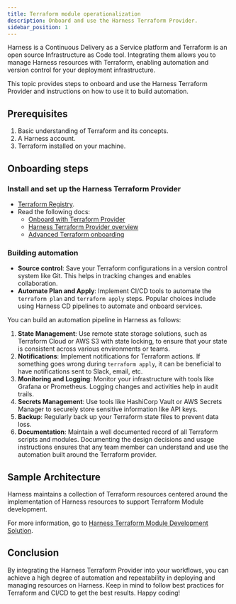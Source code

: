 ```yaml
---
title: Terraform module operationalization
description: Onboard and use the Harness Terraform Provider.
sidebar_position: 1
---
```


Harness is a Continuous Delivery as a Service platform and Terraform is an open source Infrastructure as Code tool. Integrating them allows you to manage Harness resources with Terraform, enabling automation and version control for your deployment infrastructure.

This topic provides steps to onboard and use the Harness Terraform Provider and instructions on how to use it to build automation.

## Prerequisites

1. Basic understanding of Terraform and its concepts.
2. A Harness account.
3. Terraform installed on your machine.


## Onboarding steps

### Install and set up the Harness Terraform Provider

- [Terraform Registry](https://registry.terraform.io/providers/harness/harness). 
- Read the following docs: 
  - [Onboard with Terraform Provider](https://developer.harness.io/tutorials/platform/onboard-terraform-provider/)
  - [Harness Terraform Provider overview](https://developer.harness.io/docs/platform/automation/terraform/harness-terraform-provider-overview/)
  - [Advanced Terraform onboarding](https://developer.harness.io/docs/platform/automation/terraform/advanced-terraform-onboarding)


### Building automation

- **Source control**: Save your Terraform configurations in a version control system like Git. This helps in tracking changes and enables collaboration.
- **Automate Plan and Apply**: Implement CI/CD tools to automate the `terraform plan` and `terraform apply` steps. Popular choices include using Harness CD pipelines to automate and onboard services. 

You can build an automation pipeline in Harness as follows:

1. **State Management**: Use remote state storage solutions, such as Terraform Cloud or AWS S3 with state locking, to ensure that your state is consistent across various environments or teams.
2. **Notifications**: Implement notifications for Terraform actions. If something goes wrong during `terraform apply`, it can be beneficial to have notifications sent to Slack, email, etc.
3. **Monitoring and Logging**: Monitor your infrastructure with tools like Grafana or Prometheus. Logging changes and activities help in audit trails.
4. **Secrets Management**: Use tools like HashiCorp Vault or AWS Secrets Manager to securely store sensitive information like API keys.
5. **Backup**: Regularly back up your Terraform state files to prevent data loss.
6. **Documentation**: Maintain a well documented record of all Terraform scripts and modules. Documenting the design decisions and usage instructions ensures that any team member can understand and use the automation built around the Terraform provider.

## Sample Architecture

Harness maintains a collection of Terraform resources centered around the implementation of Harness resources to support Terraform Module development.

For more information, go to [Harness Terraform Module Development Solution](https://github.com/harness-community/solutions-architecture/tree/main/terraform-development-factory).

## Conclusion

By integrating the Harness Terraform Provider into your workflows, you can achieve a high degree of automation and repeatability in deploying and managing resources on Harness. Keep in mind to follow best practices for Terraform and CI/CD to get the best results. Happy coding!



